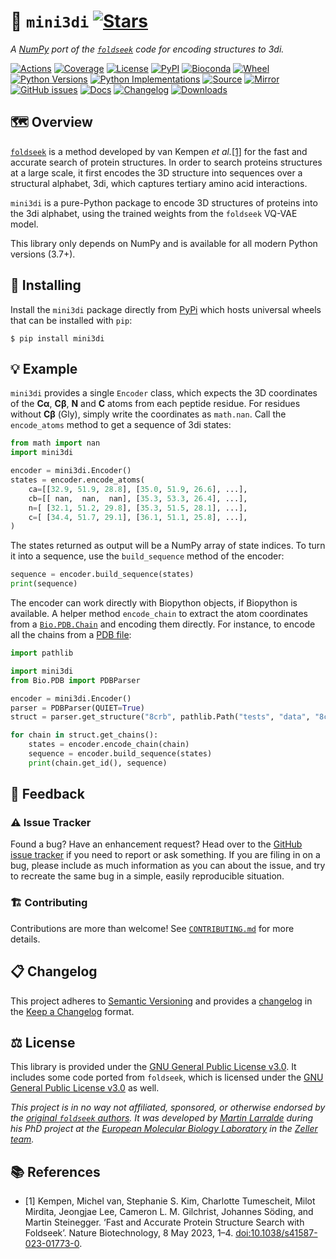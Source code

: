 # 🚀 `mini3di` [![Stars](https://img.shields.io/github/stars/althonos/mini3di.svg?style=social&maxAge=3600&label=Star)](https://github.com/althonos/mini3di/stargazers)

*A [NumPy](https://numpy.org/) port of the [`foldseek`](https://github.com/steineggerlab/foldseek) code for encoding structures to 3di.*

[![Actions](https://img.shields.io/github/actions/workflow/status/althonos/mini3di/test.yml?branch=main&logo=github&style=flat-square&maxAge=300)](https://github.com/althonos/mini3di/actions)
[![Coverage](https://img.shields.io/codecov/c/gh/althonos/mini3di?style=flat-square&maxAge=3600)](https://codecov.io/gh/althonos/mini3di/)
[![License](https://img.shields.io/badge/license-GPLv3-blue.svg?style=flat-square&maxAge=2678400)](https://choosealicense.com/licenses/gpl-3.0/)
[![PyPI](https://img.shields.io/pypi/v/mini3di.svg?style=flat-square&maxAge=3600)](https://pypi.org/project/mini3di)
[![Bioconda](https://img.shields.io/conda/vn/bioconda/mini3di?style=flat-square&maxAge=3600&logo=anaconda)](https://anaconda.org/bioconda/mini3di)
[![Wheel](https://img.shields.io/pypi/wheel/mini3di.svg?style=flat-square&maxAge=3600)](https://pypi.org/project/mini3di/#files)
[![Python Versions](https://img.shields.io/pypi/pyversions/mini3di.svg?style=flat-square&maxAge=3600)](https://pypi.org/project/mini3di/#files)
[![Python Implementations](https://img.shields.io/badge/impl-universal-success.svg?style=flat-square&maxAge=3600&label=impl)](https://pypi.org/project/mini3di/#files)
[![Source](https://img.shields.io/badge/source-GitHub-303030.svg?maxAge=2678400&style=flat-square)](https://github.com/althonos/mini3di/)
[![Mirror](https://img.shields.io/badge/mirror-EMBL-009f4d?style=flat-square&maxAge=2678400)](https://git.embl.de/larralde/mini3di/)
[![GitHub issues](https://img.shields.io/github/issues/althonos/mini3di.svg?style=flat-square&maxAge=600)](https://github.com/althonos/mini3di/issues)
[![Docs](https://img.shields.io/readthedocs/mini3di/latest?style=flat-square&maxAge=600)](https://mini3di.readthedocs.io)
[![Changelog](https://img.shields.io/badge/keep%20a-changelog-8A0707.svg?maxAge=2678400&style=flat-square)](https://github.com/althonos/mini3di/blob/master/CHANGELOG.md)
[![Downloads](https://img.shields.io/pypi/dm/mini3di?style=flat-square&color=303f9f&maxAge=86400&label=downloads)](https://pepy.tech/project/mini3di)

## 🗺️ Overview

[`foldseek`](https://github.com/steineggerlab/foldseek) is a method developed
by van Kempen *et al.*[\[1\]](#ref1) for the fast and accurate search of
protein structures. In order to search proteins structures at a large scale,
it first encodes the 3D structure into sequences over a structural alphabet,
3di, which captures tertiary amino acid interactions.

`mini3di` is a pure-Python package to encode 3D structures of proteins into
the 3di alphabet, using the trained weights from the `foldseek` VQ-VAE model.

This library only depends on NumPy and is available for all modern Python
versions (3.7+).

<!-- ### 📋 Features -->


## 🔧 Installing

Install the `mini3di` package directly from [PyPi](https://pypi.org/project/mini3di)
which hosts universal wheels that can be installed with `pip`:
```console
$ pip install mini3di
```

<!-- Otherwise, `mini3di` is also available as a [Bioconda](https://bioconda.github.io/)
package:
```console
$ conda install -c bioconda mini3di
``` -->

<!-- ## 📖 Documentation

A complete [API reference](https://mini3di.readthedocs.io/en/stable/api.html)
can be found in the [online documentation](https://mini3di.readthedocs.io/),
or directly from the command line using
[`pydoc`](https://docs.python.org/3/library/pydoc.html):
```console
$ pydoc mini3di
``` -->

## 💡 Example

`mini3di` provides a single `Encoder` class, which expects the 3D coordinates
of the **Cα**, **Cβ**, **N** and **C** atoms from each peptide residue. For
residues without **Cβ** (Gly), simply write the coordinates as `math.nan`.
Call the `encode_atoms` method to get a sequence of 3di states:
```python
from math import nan
import mini3di

encoder = mini3di.Encoder()
states = encoder.encode_atoms(
    ca=[[32.9, 51.9, 28.8], [35.0, 51.9, 26.6], ...],
    cb=[[ nan,  nan,  nan], [35.3, 53.3, 26.4], ...],
    n=[ [32.1, 51.2, 29.8], [35.3, 51.5, 28.1], ...],
    c=[ [34.4, 51.7, 29.1], [36.1, 51.1, 25.8], ...],
)
```

The states returned as output will be a NumPy array of state indices. To turn
it into a sequence, use the `build_sequence` method of the encoder:
```python
sequence = encoder.build_sequence(states)
print(sequence)
```

The encoder can work directly with Biopython objects, if Biopython is available.
A helper method `encode_chain` to extract the atom coordinates from
a [`Bio.PDB.Chain`](https://biopython.org/docs/latest/api/Bio.PDB.Chain.html)
and encoding them directly. For instance, to encode all the chains from a
[PDB file](https://en.wikipedia.org/wiki/Protein_Data_Bank_(file_format)):
```python
import pathlib

import mini3di
from Bio.PDB import PDBParser

encoder = mini3di.Encoder()
parser = PDBParser(QUIET=True)
struct = parser.get_structure("8crb", pathlib.Path("tests", "data", "8crb.pdb"))

for chain in struct.get_chains():
    states = encoder.encode_chain(chain)
    sequence = encoder.build_sequence(states)
    print(chain.get_id(), sequence)
```

## 💭 Feedback

### ⚠️ Issue Tracker

Found a bug? Have an enhancement request? Head over to the [GitHub issue
tracker](https://github.com/althonos/mini3di/issues) if you need to report
or ask something. If you are filing in on a bug, please include as much
information as you can about the issue, and try to recreate the same bug
in a simple, easily reproducible situation.

### 🏗️ Contributing

Contributions are more than welcome! See
[`CONTRIBUTING.md`](https://github.com/althonos/mini3di/blob/main/CONTRIBUTING.md)
for more details.

## 📋 Changelog

This project adheres to [Semantic Versioning](http://semver.org/spec/v2.0.0.html)
and provides a [changelog](https://github.com/althonos/mini3di/blob/master/CHANGELOG.md)
in the [Keep a Changelog](http://keepachangelog.com/en/1.0.0/) format.

## ⚖️ License

This library is provided under the
[GNU General Public License v3.0](https://choosealicense.com/licenses/gpl-3.0/).
It includes some code ported from `foldseek`, which is licensed under the
[GNU General Public License v3.0](https://choosealicense.com/licenses/gpl-3.0/)
as well.

*This project is in no way not affiliated, sponsored, or otherwise endorsed
by the [original `foldseek` authors](https://github.com/steineggerlab).
It was developed by [Martin Larralde](https://github.com/althonos/) during his
PhD project at the [European Molecular Biology Laboratory](https://www.embl.de/)
in the [Zeller team](https://github.com/zellerlab).*


## 📚 References

- <a id="ref1">\[1\]</a> Kempen, Michel van, Stephanie S. Kim, Charlotte Tumescheit, Milot Mirdita, Jeongjae Lee, Cameron L. M. Gilchrist, Johannes Söding, and Martin Steinegger. ‘Fast and Accurate Protein Structure Search with Foldseek’. Nature Biotechnology, 8 May 2023, 1–4. [doi:10.1038/s41587-023-01773-0](https://doi.org/10.1038/s41587-023-01773-0).